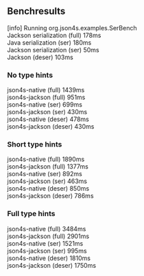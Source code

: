 ## Benchresults

[info] Running org.json4s.examples.SerBench  
Jackson serialization (full)	   178ms  
Java serialization (ser)        180ms  
Jackson serialization (ser)      50ms  
Jackson (deser)                 103ms  
  
### No type hints  
json4s-native (full)	1439ms  
json4s-jackson (full)	 951ms  
json4s-native (ser)	     699ms  
json4s-jackson (ser)	 430ms  
json4s-native (deser)	 478ms  
json4s-jackson (deser)	 430ms  
  
### Short type hints  
json4s-native (full)	1890ms  
json4s-jackson (full)	1377ms  
json4s-native (ser)	     892ms  
json4s-jackson (ser)	 463ms  
json4s-native (deser)	 850ms  
json4s-jackson (deser)	 786ms  

### Full type hints  
json4s-native (full)	 3484ms  
json4s-jackson (full)	2901ms  
json4s-native (ser)	    1521ms  
json4s-jackson (ser)	 995ms  
json4s-native (deser)	1810ms  
json4s-jackson (deser)	1750ms  
